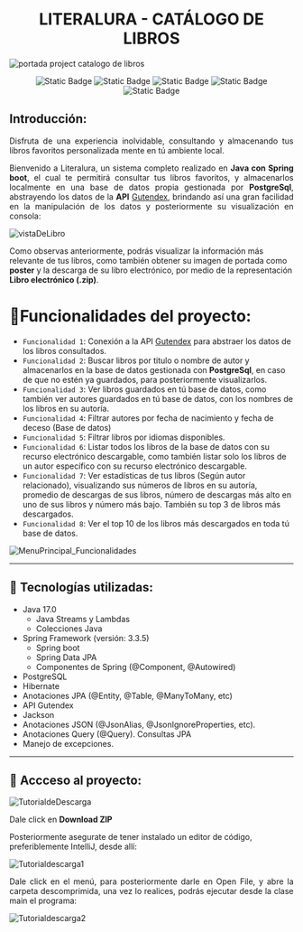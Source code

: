 <h1 align="center">LITERALURA - CATÁLOGO DE LIBROS</h1>

![portada project catalogo de libros](https://github.com/user-attachments/assets/d7420998-9673-42dc-82bf-accd00a53772)

<p align="center">
  <img alt="Static Badge" src="https://img.shields.io/badge/Release%20date-November%202024-green">
  <img alt="Static Badge" src="https://img.shields.io/badge/Status-En%20constante%20desarrollo-green">
  <img alt="Static Badge" src="https://img.shields.io/badge/Project%20version-1.0-blue">
  <img alt="Static Badge" src="https://img.shields.io/badge/Java%20version-17.0-blue">
  <img alt="Static Badge" src="https://img.shields.io/badge/Spring%20version-3.3.5-blue">
</p>
<h2>Introducción:</h2>
<p align="justify">
  Disfruta de una experiencia inolvidable, consultando y almacenando tus libros favoritos personalizada mente en tú ambiente     local.
</p>
<p align="justify">
  Bienvenido a Literalura, un sistema completo realizado en <b>Java con Spring boot</b>, el cual te permitirá consultar tus libros favoritos, y almacenarlos localmente en una base de datos propia gestionada por <b>PostgreSql</b>, abstrayendo los datos de la <b>API</b> <a href="https://gutendex.com/" target="_blank">Gutendex</a>, brindando así una gran facilidad en la manipulación de los datos y posteriormente su visualización en consola:

![vistaDeLibro](https://github.com/user-attachments/assets/cdafcab4-523a-4903-b61c-3d4df5aaacd6)

Como observas anteriormente, podrás visualizar la información más relevante de tus libros, como también obtener su imagen de portada como <b>poster</b> y la descarga de su libro electrónico, por medio de la representación <b>Libro electrónico (.zip)</b>.
</p>

# 🔨Funcionalidades del proyecto:
- `Funcionalidad 1`: Conexión a la API <a href="https://gutendex.com/" target="_blank">Gutendex</a> para abstraer los datos de los libros consultados.
- `Funcionalidad 2`: Buscar libros por titulo o nombre de autor y almacenarlos en la base de datos gestionada con <b>PostgreSql</b>, en caso de que no estén ya guardados, para posteriormente visualizarlos.
- `Funcionalidad 3`: Ver libros guardados en tú base de datos, como también ver autores guardados en tú base de datos, con los nombres de los libros en su autoría.
- `Funcionalidad 4`: Filtrar autores por fecha de nacimiento y fecha de deceso (Base de datos)
- `Funcionalidad 5`: Filtrar libros por idiomas disponibles.
- `Funcionalidad 6`: Listar todos los libros de la base de datos con su recurso electrónico descargable, como también listar solo los libros de un autor específico con su recurso electrónico descargable.
- `Funcionalidad 7`: Ver estadísticas de tus libros (Según autor relacionado), visualizando sus números de libros en su autoría, promedio de descargas de sus libros, número de descargas más alto en uno de sus libros y número más bajo. También su top 3 de libros más descargados.
- `Funcionalidad 8`: Ver el top 10 de los libros más descargados en toda tú base de datos.

![MenuPrincipal_Funcionalidades](https://github.com/user-attachments/assets/c6c6093d-edf8-46cd-90f5-e21c703bb01d)

<hr>

## 🧠 Tecnologías utilizadas: 
- Java 17.0
  - Java Streams y Lambdas
  - Colecciones Java
- Spring Framework (versión: 3.3.5)
  - Spring boot
  - Spring Data JPA
  - Componentes de Spring (@Component, @Autowired)
- PostgreSQL
- Hibernate
- Anotaciones JPA (@Entity, @Table, @ManyToMany, etc) 
- API Gutendex
- Jackson
- Anotaciones JSON (@JsonAlias, @JsonIgnoreProperties, etc).
- Anotaciones Query (@Query). Consultas JPA
- Manejo de excepciones.

<hr>

## 📂 Accceso al proyecto: 
![TutorialdeDescarga](https://github.com/user-attachments/assets/45294179-c3ac-45c6-9989-4311f6b82b50)
<p>Dale click en <strong color="red">Download ZIP</strong></p>
<p>Posteriormente asegurate de tener instalado un editor de código, preferiblemente IntelliJ, desde allí: </p>

![Tutorialdescarga1](https://github.com/user-attachments/assets/15e48718-903c-444f-9604-d50bf9d2d32c)

<p align="justify">Dale click en el menú, para posteriormente darle en Open File, y abre la carpeta descomprimida, una vez lo realices, podrás ejecutar desde la clase main el programa:  </p>

![Tutorialdescarga2](https://github.com/user-attachments/assets/6d4277b8-7f8f-4183-b9cc-90dd4b3f9273)
